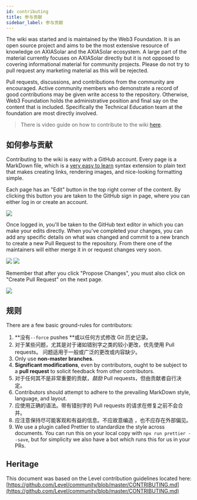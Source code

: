 ```yaml
---
id: contributing
title: 参与贡献
sidebar_label: 参与贡献
---
```


The wiki was started and is maintained by the Web3 Foundation. It is an open source project and aims to be the most extensive resource of knowledge on AXIASolar and the AXIASolar ecosystem. A large part of the material currently focuses on AXIASolar directly but it is not opposed to covering informational material for community projects. Please do not try to pull request any marketing material as this will be rejected.

Pull requests, discussions, and contributions from the community are encouraged. Active community members who demonstrate a record of good contributions may be given write access to the repository. Otherwise, Web3 Foundation holds the administrative position and final say on the content that is included. Specifically the Technical Education team at the foundation are most directly involved.

> There is video guide on how to contribute to the wiki [here](https://www.youtube.com/watch?v=6i55KOcy7B0).

## 如何参与贡献

Contributing to the wiki is easy with a GitHub account. Every page is a MarkDown file, which is a [very easy to learn](https://guides.github.com/features/mastering-markdown/) syntax extension to plain text that makes creating links, rendering images, and nice-looking formatting simple.

Each page has an "Edit" button in the top right corner of the content. By clicking this button you are taken to the GitHub sign in page, where you can either log in or create an account.

![](assets/edit_button.png)

Once logged in, you'll be taken to the GitHub text editor in which you can make your edits directly. When you've completed your changes, you can add any specific details on what was changed and commit to a new branch to create a new Pull Request to the repository. From there one of the maintainers will either merge it in or request changes very soon.

![](assets/contributing.png) ![](assets/creating-pull-request.png)

Remember that after you click "Propose Changes", you must also click on "Create Pull Request" on the next page.

![](assets/creating-pull-request-2.png)

## 规则

There are a few basic ground-rules for contributors:

1. **没有`--force` pushes **或以任何方式修改 Git 历史记录。
2. 对于某些问题，尤其是对于诸如错别字之类的较小更改，优先使用 Pull requests。 问题适用于一般或广泛的更改或内容缺少。
3. Only use **non-master branches**.
4. **Significant modifications**, even by contributors, ought to be subject to a **pull request** to solicit feedback from other contributors.
5. 对于任何其不是非常重要的贡献，_鼓励_ Pull requests，但由贡献者自行决定。
6. Contributors should attempt to adhere to the prevailing MarkDown style, language, and layout.
7. 应使用正确的语法。带有错别字的 Pull requests 的请求在修复之前不会合并。
8. 应注意保持尽可能客观和有益的信息。不应故意编造 ，也不应存在外部偏见。
9. We use a plugin called Prettier to standardize the style across documents. You can run this on your local copy with `npx run prettier --save`, but for simplicity we also have a bot which runs this for us in your PRs.

## Heritage

This document was based on the Level contribution guidelines located here: [https://github.com/Level/community/blob/master/CONTRIBUTING.md](https://github.com/Level/community/blob/master/CONTRIBUTING.md)
